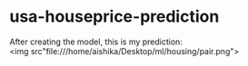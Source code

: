# usa-houseprice-prediction

After creating the model, this is my prediction:<br>
<img src"file:///home/aishika/Desktop/ml/housing/pair.png">
